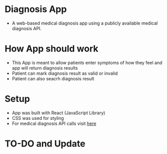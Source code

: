 # Diagnosis App

* A web-based medical diagnosis app using a publicly available medical diagnosis API.

# How App should work

* This App is meant to allow patients enter symptoms of how they feel and app will return diagnosis results
* Patient can mark diagnosis result as valid or invalid
* Patient can also seacrh diagnosis result

# Setup

* App was built with React (JavaScript Library)
* CSS was used for styling
* For medical diagnosis API calls visit [here](https://apimedic.com/)

# TO-DO and Update

